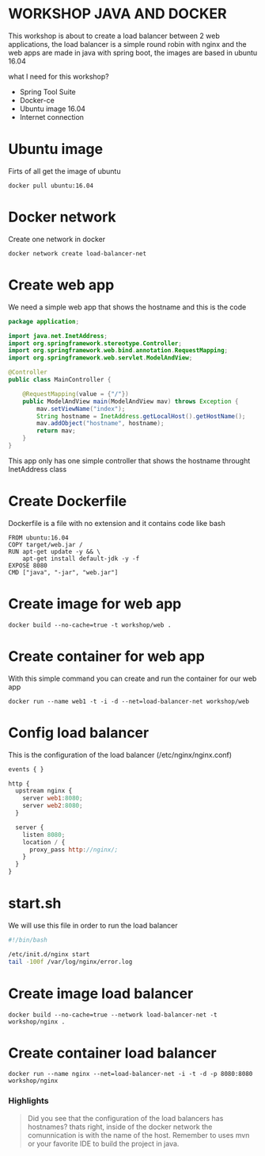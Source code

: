 # WORKSHOP JAVA AND DOCKER

This workshop is about to create a load balancer between 2 web applications, the load balancer is a simple round robin with nginx and the web apps are made in java with spring boot, the images are based in ubuntu 16.04

what I need for this workshop?
  - Spring Tool Suite
  - Docker-ce
  - Ubuntu image 16.04
  - Internet connection

# Ubuntu image
Firts of all get the image of ubuntu
```docker
docker pull ubuntu:16.04
```

# Docker network
Create one network in docker
```docker
docker network create load-balancer-net
```
# Create web app
We need a simple web app that shows the hostname and this is the code 
```java
package application;

import java.net.InetAddress;
import org.springframework.stereotype.Controller;
import org.springframework.web.bind.annotation.RequestMapping;
import org.springframework.web.servlet.ModelAndView;

@Controller
public class MainController {

    @RequestMapping(value = {"/"})
    public ModelAndView main(ModelAndView mav) throws Exception {
        mav.setViewName("index");
        String hostname = InetAddress.getLocalHost().getHostName();
        mav.addObject("hostname", hostname);
        return mav;
    }
}
```
This app only has one simple controller that shows the hostname throught InetAddress class

# Create Dockerfile
Dockerfile is a file with no extension and it contains code like bash
```docker
FROM ubuntu:16.04
COPY target/web.jar /
RUN apt-get update -y && \
    apt-get install default-jdk -y -f
EXPOSE 8080
CMD ["java", "-jar", "web.jar"]
```

# Create image for web app
```docker
docker build --no-cache=true -t workshop/web .
```

# Create container for web app
With this simple command you can create and run the container for our web app
```docker
docker run --name web1 -t -i -d --net=load-balancer-net workshop/web
```

# Config load balancer
This is the configuration of the load balancer (/etc/nginx/nginx.conf)
```javascript
events { }

http {
  upstream nginx {
    server web1:8080;
    server web2:8080;    
  }

  server {
    listen 8080;    
    location / {
      proxy_pass http://nginx/;
    }
  }
}
```
# start.sh
We will use this file in order to run the load balancer
```sh
#!/bin/bash

/etc/init.d/nginx start
tail -100f /var/log/nginx/error.log
```
# Create image load balancer
```docker
docker build --no-cache=true --network load-balancer-net -t workshop/nginx .
```
# Create container load balancer
```docker
docker run --name nginx --net=load-balancer-net -i -t -d -p 8080:8080 workshop/nginx
```
### Highlights
>Did you see that the configuration of the load balancers has hostnames? thats right, inside of the docker network the comunnication is with the name of the host.
>Remember to uses mvn or your favorite IDE to build the project in java.
